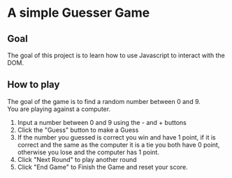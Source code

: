 # A simple Guesser Game
## Goal
The goal of this project is to learn how to use Javascript to interact with the DOM.   
## How to play  
The goal of the game is to find a random number between 0 and 9.   
You are playing against a computer.  
1. Input a number between 0 and 9 using the - and + buttons  
2. Click the "Guess" button to make a Guess  
3. If the number you guessed is correct you win and have 1 point, if it is correct and the same as the computer it is a tie you both have 0 point, otherwise you lose and the computer has 1 point.  
4. Click "Next Round" to play another round  
5. Click "End Game" to Finish the Game and reset your score.

